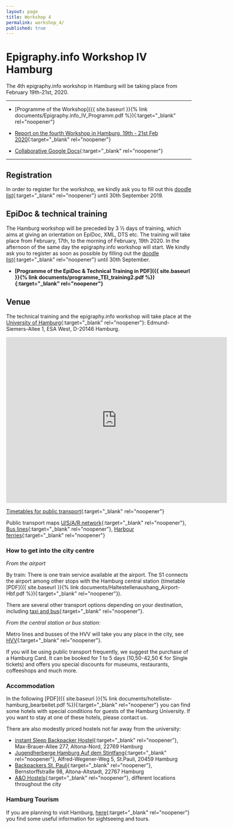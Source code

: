 ```yaml
---
layout: page
title: Workshop 4
permalink: workshop_4/
published: true
---
```




# Epigraphy.info Workshop IV Hamburg

The 4th epigraphy.info workshop in Hamburg will be taking place from February 19th-21st, 2020.


---
* [Programme of the Workshop]({{ site.baseurl }}{% link documents/Epigraphy.info_IV_Programm.pdf %}){:target="_blank" rel="noopener"}

* [Report on the fourth Workshop in Hamburg, 19th - 21st Feb 2020](https://archiv.ub.uni-heidelberg.de/volltextserver/28950/){:target="_blank" rel="noopener"}

* [Collaborative Google Docs](https://docs.google.com/document/d/1FBA9IOQ57pCtnyV7ybjuc2WhNrA916tBy48reAaTPqM/edit?usp=sharing){:target="_blank" rel="noopener"}

---

## Registration

In order to register for the workshop, we kindly ask you to fill out this [doodle list](https://doodle.com/poll/dy8k5bngr2s5e8fb){:target="_blank" rel="noopener"} until 30th September 2019.

## EpiDoc & technical training

The Hamburg workshop will be preceded by 3 ½ days of training, which aims at giving an orientation on EpiDoc, XML, DTS etc.
The training will take place from February, 17th, to the morning of February, 19th 2020. In the afternoon of the same day the epigraphy.info workshop will start.
We kindly ask you to register as soon as possible by filling out the [doodle list](https://doodle.com/poll/dy8k5bngr2s5e8fb){:target="_blank" rel="noopener"} until 30th September.

* **[Programme of the EpiDoc & Technical Training in PDF]({{ site.baseurl }}{% link documents/programme_TEI_training2.pdf %}){:target="_blank" rel="noopener"}**

## Venue

The technical training and the epigraphy.info workshop will take place at the [University of Hamburg](https://www.uni-hamburg.de/en/){:target="_blank" rel="noopener"}: Edmund-Siemers-Allee 1, ESA West, D-20146 Hamburg.

<iframe src="https://www.google.com/maps/embed?pb=!1m18!1m12!1m3!1d2567.088842443947!2d9.984432751546963!3d53.56454222992736!2m3!1f0!2f0!3f0!3m2!1i1024!2i768!4f13.1!3m3!1m2!1s0x47b18f3cc081add1%3A0xf69e59b531672643!2sEdmund-Siemers-Allee%201%2C%2020146%20Hamburg%2C%20Germany!5e1!3m2!1sen!2sdk!4v1611063880027!5m2!1sen!2sdk" width="600" height="450" frameborder="0" style="border:0;" allowfullscreen="" aria-hidden="false" tabindex="0"></iframe>

[Timetables for public transport](https://geofox.hvv.de/jsf/home.seam?clear=true&language=en){:target="_blank" rel="noopener"}

Public transport maps [U/S/A/R network](https://www.hvv.de/resource/blob/2446/18ba0c9adf2ccca10aec9eff89b30b01/mfa-einstiegshilfen-hvv-data.pdf){:target="_blank" rel="noopener"}, [Bus lines](https://www.hvv.de/resource/blob/2620/1b1cfe947ec01339f965c717e533341c/hvv-linienplan-metrobus-alle-schem-data.pdf){:target="_blank" rel="noopener"}, [Harbour ferries](https://www.hvv.de/resource/blob/2448/257aaff517ba3e7dd04f54178dc4744b/hvv-linienplan-hafenfaehren-data.pdf){:target="_blank" rel="noopener"}

### How to get into the city centre

*From the airport*

By train: There is one train service available at the airport. The S1 connects the airport among other stops with the Hamburg central station (timetable [PDF]({{ site.baseurl }}{% link documents/Haltestellenaushang_Airport-Hbf.pdf %}){:target="_blank" rel="noopener"}).

There are several other transport options depending on your destination, including [taxi and bus](https://www.hamburg-airport.de/de/busse_bahn_und_transfer.php){:target="_blank" rel="noopener"}.

*From the central station or bus station:*

Metro lines and busses of the HVV will take you any place in the city, see [HVV](https://geofox.hvv.de/jsf/home.seam?clear=true&language=en){:target="_blank" rel="noopener"}.

If you will be using public transport frequently, we suggest the purchase of a Hamburg Card. It can be booked for 1 to 5 days (10,50-42,50 € for Single tickets) and offers you special discounts for museums, restaurants, coffeeshops and much more.

### Accommodation

In the following [PDF]({{ site.baseurl }}{% link documents/hotelliste-hamburg_bearbeitet.pdf %}){:target="_blank" rel="noopener"} you can find some hotels with special conditions for guests of the Hamburg University. If you want to stay at one of these hotels, please contact us.

There are also modestly priced hostels not far away from the university:

* [instant Sleep Backpacker Hostel](https://instantsleep.com/){:target="_blank" rel="noopener"}, Max-Brauer-Allee 277, Altona-Nord, 22769 Hamburg
* [Jugendherberge Hamburg Auf dem Stintfang](https://www.jugendherberge.de/jugendherbergen/hamburg-stintfang-523/portraet/){:target="_blank" rel="noopener"}, Alfred-Wegener-Weg 5, St.Pauli, 20459 Hamburg
* [Backpackers St. Pauli](https://www.backpackers-stpauli.de/){:target="_blank" rel="noopener"}, Bernstorffstraße 98, Altona-Altstadt, 22767 Hamburg
* [A&O Hostels](https://www.aohostels.com/de/jugendherberge/jugendherberge-hamburg/?gclid=EAIaIQobChMIoI6toKa55AIVieh3Ch1Mdwl0EAAYAiAAEgLIGvD_BwE){:target="_blank" rel="noopener"}, different locations throughout the city


### Hamburg Tourism

If you are planning to visit Hamburg, [here](https://www.hamburg-travel.com/?_ga=2.89534107.1622328704.1567513620-860014801.1567513620&trcontrol=0){:target="_blank" rel="noopener"} you find some useful information for sightseeing and tours.
